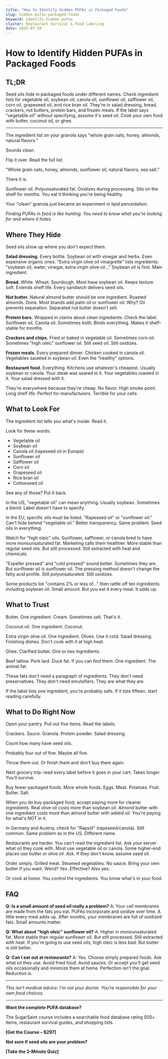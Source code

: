 ```yaml
---
title: "How to Identify Hidden PUFAs in Packaged Foods"
slug: hidden-pufas-packaged-foods
keyword: identify hidden pufas
cluster: Restaurant Survival & Food Labeling
date: 2025-07-20
---
```


# How to Identify Hidden PUFAs in Packaged Foods

## TL;DR

Seed oils hide in packaged foods under different names. Check ingredient lists for vegetable oil, soybean oil, canola oil, sunflower oil, safflower oil, corn oil, grapeseed oil, and rice bran oil. They're in salad dressing, bread, crackers, nut butters, protein bars, and frozen meals. If the label says "vegetable oil" without specifying, assume it's seed oil. Cook your own food with butter, coconut oil, or ghee.

---

The ingredient list on your granola says "whole grain oats, honey, almonds, natural flavors."

Sounds clean.

Flip it over. Read the full list.

"Whole grain oats, honey, almonds, sunflower oil, natural flavors, sea salt."

There it is.

Sunflower oil. Polyunsaturated fat. Oxidizes during processing. Sits on the shelf for months. You eat it thinking you're being healthy.

Your "clean" granola just became an experiment in lipid peroxidation.

*Finding PUFAs in food is like hunting. You need to know what you're looking for and where it hides.*

## Where They Hide

Seed oils show up where you don't expect them.

**Salad dressing.** Every bottle. Soybean oil with vinegar and herbs. Even expensive organic ones. "Extra virgin olive oil vinaigrette" lists ingredients: "soybean oil, water, vinegar, extra virgin olive oil..." Soybean oil is first. Main ingredient.

**Bread.** White. Wheat. Sourdough. Most have soybean oil. Keeps texture soft. Extends shelf life. Every sandwich delivers seed oils.

**Nut butter.** Natural almond butter should be one ingredient. Roasted almonds. Done. Most brands add palm oil or sunflower oil. Why? Oil prevents separation. Separated nut butter doesn't sell.

**Protein bars.** Wrapped in claims about clean ingredients. Check the label. Sunflower oil. Canola oil. Sometimes both. Binds everything. Makes it shelf-stable for months.

**Crackers and chips.** Fried or baked in vegetable oil. Sometimes corn oil. Sometimes "high oleic" sunflower oil. Still seed oil. Still oxidizes.

**Frozen meals.** Every prepared dinner. Chicken cooked in canola oil. Vegetables sautéed in soybean oil. Even the "healthy" options.

**Restaurant food.** Everything. Kitchens use whatever's cheapest. Usually soybean or canola. Your steak was seared in it. Your vegetables roasted in it. Your salad dressed with it.

They're everywhere because they're cheap. No flavor. High smoke point. Long shelf life. Perfect for manufacturers. Terrible for your cells.

## What to Look For

The ingredient list tells you what's inside. Read it.

Look for these words:
- Vegetable oil
- Soybean oil
- Canola oil (rapeseed oil in Europe)
- Sunflower oil
- Safflower oil
- Corn oil
- Grapeseed oil
- Rice bran oil
- Cottonseed oil

See any of those? Put it back.

In the US, "vegetable oil" can mean anything. Usually soybean. Sometimes a blend. Label doesn't have to specify.

In the EU, specific oils must be listed. "Rapeseed oil" or "sunflower oil." Can't hide behind "vegetable oil." Better transparency. Same problem. Seed oils in everything.

Watch for "high oleic" oils. Sunflower, safflower, or canola bred to have more monounsaturated fat. Marketing calls them healthier. More stable than regular seed oils. But still processed. Still extracted with heat and chemicals.

"Expeller pressed" and "cold pressed" sound better. Sometimes they are. But sunflower oil is sunflower oil. The pressing method doesn't change the fatty acid profile. Still polyunsaturated. Still oxidizes.

Some products list "contains 2% or less of..." then rattle off ten ingredients including soybean oil. Small amount. But you eat it every meal. It adds up.

## What to Trust

Butter. One ingredient. Cream. Sometimes salt. That's it.

Coconut oil. One ingredient. Coconut.

Extra virgin olive oil. One ingredient. Olives. Use it cold. Salad dressing. Finishing dishes. Don't cook with it at high heat.

Ghee. Clarified butter. One or two ingredients.

Beef tallow. Pork lard. Duck fat. If you can find them. One ingredient. The animal fat.

These fats don't need a paragraph of ingredients. They don't need preservatives. They don't need emulsifiers. They are what they are.

If the label lists one ingredient, you're probably safe. If it lists fifteen, start reading carefully.

## What to Do Right Now

Open your pantry. Pull out five items. Read the labels.

Crackers. Sauce. Granola. Protein powder. Salad dressing.

Count how many have seed oils.

Probably four out of five. Maybe all five.

Throw them out. Or finish them and don't buy them again.

Next grocery trip: read every label before it goes in your cart. Takes longer. You'll survive.

Buy fewer packaged foods. More whole foods. Eggs. Meat. Potatoes. Fruit. Butter. Salt.

When you do buy packaged food, accept paying more for cleaner ingredients. Real olive oil costs more than soybean oil. Almond butter with one ingredient costs more than almond butter with added oil. You're paying for what's NOT in it.

In Germany and Austria, check for "Rapsöl" (rapeseed/canola). Still common. Same problem as in the US. Different name.

Restaurants are harder. You can't read the ingredient list. Ask your server what oil they cook with. Most use vegetable oil or canola. Some higher-end places use butter or olive oil. Ask. If they don't know, assume seed oil.

Order simply. Grilled meat. Steamed vegetables. No sauce. Bring your own butter if you want. Weird? Yes. Effective? Also yes.

Or cook at home. You control the ingredients. You know what's in your food.

## FAQ

**Q: Is a small amount of seed oil really a problem?**
A: Your cell membranes are made from the fats you eat. PUFAs incorporate and oxidize over time. A little every meal adds up. After months, your membranes are full of oxidized fats. Small amounts matter.

**Q: What about "high oleic" sunflower oil?**
A: Higher in monounsaturated fat. More stable than regular sunflower oil. But still processed. Still extracted with heat. If you're going to use seed oils, high oleic is less bad. But butter is still better.

**Q: Can I eat out at restaurants?**
A: Yes. Choose simply prepared foods. Ask what oil they use. Avoid fried food. Avoid sauces. Or accept you'll get seed oils occasionally and minimize them at home. Perfection isn't the goal. Reduction is.

---

*This isn't medical advice. I'm not your doctor. You're responsible for your own food choices.*

---

**Want the complete PUFA database?**

The SugarSaint course includes a searchable food database rating 500+ items, restaurant survival guides, and shopping lists.

**[Get the Course – $297]**

**Not sure if seed oils are your problem?**

**[Take the 2-Minute Quiz]**
